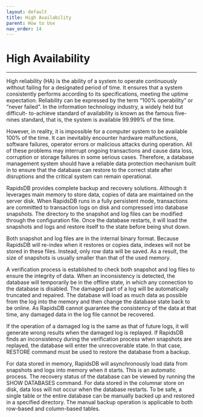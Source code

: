 ```yaml
---
layout: default
title: High Availability
parent: How to Use
nav_order: 14
---
```


# High Availability

---

High reliability (HA) is the ability of a system to operate continuously without failing for a designated period of time. It ensures that a system consistently performs according to its specifications, meeting the uptime expectation. Reliability can be expressed by the term “100% operability” or “never failed”. In the information technology industry, a widely held but difficult- to-achieve standard of availability is known as the famous five-nines standard, that is, the system is available 99.999% of the time.

However, in reality, it is impossible for a computer system to be available 100% of the time. It can inevitably encounter hardware malfunctions, software failures, operator errors or malicious attacks during operation. All of these problems may interrupt ongoing transactions and cause data loss, corruption or storage failures in some serious cases. Therefore, a database management system should have a reliable data protection mechanism built in to ensure that the database can restore to the correct state after disruptions and the critical system can remain operational.

RapidsDB provides complete backup and recovery solutions. Although it leverages main memory to store data, copies of data are maintained on the server disk. When RapidsDB runs in a fully persistent mode, transactions are committed to transaction logs on disk and compressed into database snapshots. The directory to the snapshot and log files can be modified through the configuration file. Once the database restarts, it will load the snapshots and logs and restore itself to the state before being shut down.

Both snapshot and log files are in the internal binary format. Because RapidsDB will re-index when it restores or copies data, indexes will not be stored in these files. Instead, only row data will be saved. As a result, the size of snapshots is usually smaller than that of the used memory.

A verification process is established to check both snapshot and log files to ensure the integrity of data. When an inconsistency is detected, the database will temporarily be in the offline state, in which any connection to the database is disabled. The damaged part of a log will be automatically truncated and repaired. The database will load as much data as possible from the log into the memory and then change the database state back to be online. As RapidsDB cannot guarantee the consistency of the data at that time, any damaged data in the log file cannot be recovered.

If the operation of a damaged log is the same as that of future logs, it will generate wrong results when the damaged log is replayed. If RapidsDB finds an inconsistency during the verification process when snapshots are replayed, the database will enter the unrecoverable state.  In that case, RESTORE command must be used to restore the database from a backup.

For data stored in memory, RapidsDB will asynchronously load data from snapshots and logs into memory when it starts. This is an automatic process.  The recovery status of the database can be viewed by running the SHOW DATABASES command.  For data stored in the columnar store on disk, data loss will not occur when the database restarts.  To be safe, a single table or the entire database can be manually backed up and restored in a specified directory.  The manual backup operation is applicable to both row-based and column-based tables.
